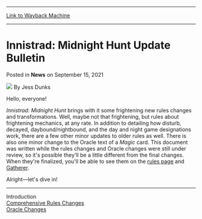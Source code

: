 
---
[Link to Wayback Machine](https://web.archive.org/web/20210916014942/https://magic.wizards.com/en/articles/archive/news/innistrad-midnight-hunt-update-bulletin-2021-09-15)

[_metadata_:author]:- "Jess Dunks"
[_metadata_:description]:- "A review of all the Oracle and Comprehensive Rules changes that come with Innistrad: Midnight Hunt."
[_metadata_:generator]:- "Drupal 7 (http://drupal.org)"
[_metadata_:node]:- "1555792"
[_metadata_:publish_date]:- "2021-09-15"
[_metadata_:source]:- "div-main-content"
[_metadata_:title]:- "Innistrad: Midnight Hunt Update Bulletin"
[_metadata_:wayback_capture_timestamp]:- "2021-09-16 01:49:42"
[_metadata_:wayback_raw_url]:- "https://web.archive.org/web/20210916014942id_/https://magic.wizards.com/en/articles/archive/news/innistrad-midnight-hunt-update-bulletin-2021-09-15"
[_metadata_:wayback_url]:- "https://magic.wizards.com/en/articles/archive/news/innistrad-midnight-hunt-update-bulletin-2021-09-15"
---


Innistrad: Midnight Hunt Update Bulletin
========================================



 Posted in **News**
 on September 15, 2021 






![](https://media.magic.wizards.com/styles/auth_small/public/images/person/wizards_author.jpg)
By Jess Dunks











Hello, everyone!


*Innistrad: Midnight Hunt* brings with it some frightening new rules changes and transformations. Well, maybe not that frightening, but rules about frightening mechanics, at any rate. In addition to detailing how disturb, decayed, daybound/nightbound, and the day and night game designations work, there are a few other minor updates to older rules as well. There is also one minor change to the Oracle text of a *Magic* card. This document was written while the rules changes and Oracle changes were still under review, so it's possible they'll be a little different from the final changes. When they're finalized, you'll be able to see them on the [rules page](https://magic.wizards.com/en/game-info/gameplay/rules-and-formats/rules) and [Gatherer](https://gatherer.wizards.com/Pages/Card/Details.aspx?multiverseid=508148).


Alright—let's dive in!




---

Introduction  
[Comprehensive Rules Changes](https://magic.wizards.com/en/articles/archive/news/comprehensive-rules-changes-2021-09-15)  
[Oracle Changes](https://magic.wizards.com/en/articles/archive/news/oracle-changes-2021-09-15)







